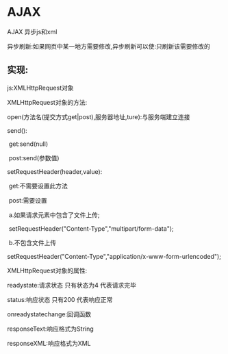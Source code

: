 # AJAX

AJAX 异步js和xml

异步刷新:如果网页中某一地方需要修改,异步刷新可以使:只刷新该需要修改的

## 实现:

js:XMLHttpRequest对象

XMLHttpRequest对象的方法:

open(方法名(提交方式get|post),服务器地址,ture):与服务端建立连接

send():

​			get:send(null)

​	        post:send(参数值)

setRequestHeader(header,value):

​			get:不需要设置此方法

​			post:需要设置

​					a.如果请求元素中包含了文件上传;

​								setRequestHeader("Content-Type","multipart/form-data");

​					b.不包含文件上传

​								setRequestHeader("Content-Type","application/x-www-form-urlencoded");

XMLHttpRequest对象的属性:

readystate:请求状态		只有状态为4 代表请求完毕

status:响应状态		只有200 代表响应正常

onreadystatechange:回调函数

responseText:响应格式为String

responseXML:响应格式为XML